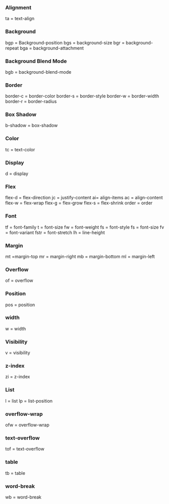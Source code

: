 ### Alignment

ta = text-align

### Background

bgp = Background-position
bgs = background-size
bgr = background-repeat
bga = background-attachment

### Background Blend Mode

bgb = background-blend-mode

### Border

border-c = border-color
border-s = border-style
border-w = border-width
border-r = border-radius

### Box Shadow

b-shadow = box-shadow

### Color

tc = text-color

### Display

d = display

### Flex

flex-d = flex-direction
jc = justify-content
ai= align-items
ac = align-content
flex-w = flex-wrap
flex-g = flex-grow
flex-s = flex-shrink
order = order

### Font

tf = font-family
t = font-size
fw = font-weight
fs = font-style
fs = font-size
fv = font-variant
fstr = font-stretch
lh = line-height

### Margin

mt =margin-top
mr = margin-right
mb = margin-bottom
ml = margin-left

### Overflow

of = overflow


### Position

pos = position

### width

w = width

### Visibility

v = visibility

### z-index

zi = z-index

### List

l = list
lp = list-position

### overflow-wrap
ofw = overflow-wrap

### text-overflow
tof = text-overflow

### table
tb = table

### word-break
wb = word-break

